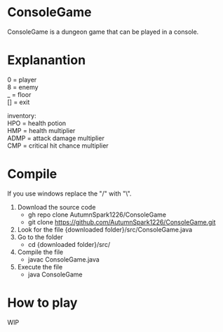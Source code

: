 # ConsoleGame
ConsoleGame is a dungeon game that can be played in a console.
# Explanantion

0  = player  
8  = enemy  
_  = floor  
\[] = exit  

inventory:  
HPO  = health potion  
HMP  = health multiplier  
ADMP = attack damage multiplier  
CMP  = critical hit chance multiplier  
# Compile
If you use windows replace the "/" with "\\".  
1. Download the source code  
   - gh repo clone AutumnSpark1226/ConsoleGame  
   - git clone https://github.com/AutumnSpark1226/ConsoleGame.git  
2. Look for the file {downloaded folder}/src/ConsoleGame.java  
3. Go to the folder
   - cd {downloaded folder}/src/  
4. Compile the file
   - javac ConsoleGame.java  
6. Execute the file  
   - java ConsoleGame

# How to play
WIP
